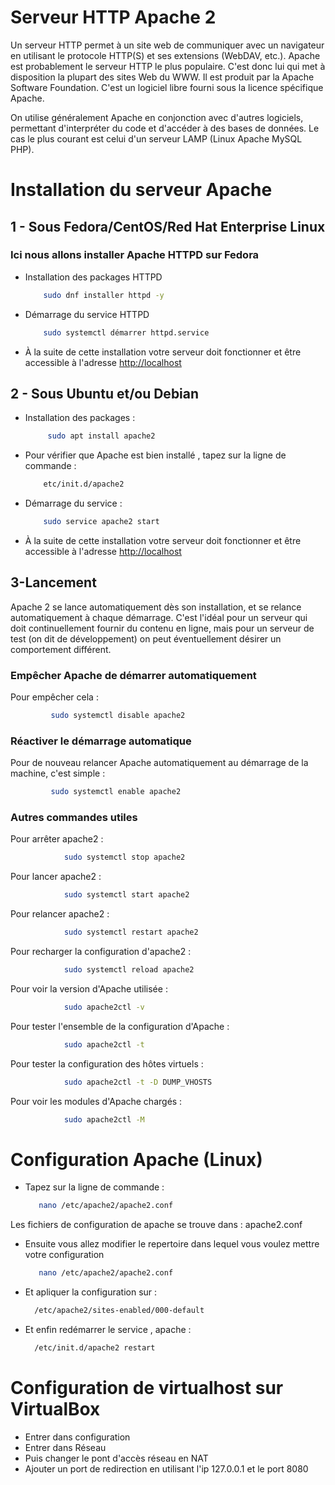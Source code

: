 # Serveur HTTP Apache 2

Un serveur HTTP permet à un site web de communiquer avec un navigateur en utilisant le protocole HTTP(S) et ses extensions (WebDAV, etc.). Apache est probablement le serveur HTTP le plus populaire. C'est donc lui qui met à disposition la plupart des sites Web du WWW.
Il est produit par la Apache Software Foundation. C'est un logiciel libre fourni sous la licence spécifique Apache.

On utilise généralement Apache en conjonction avec d'autres logiciels, permettant d'interpréter du code et d'accéder à des bases de données. Le cas le plus courant est celui d'un serveur LAMP (Linux Apache MySQL PHP).

# Installation du serveur Apache

## 1 - Sous Fedora/CentOS/Red Hat Enterprise Linux

### Ici nous allons installer Apache HTTPD sur Fedora

* Installation des packages HTTPD

    ```sh
        sudo dnf installer httpd -y
     ```

* Démarrage du service HTTPD

    ```sh
        sudo systemctl démarrer httpd.service
    ```

* À la suite de cette installation votre serveur doit fonctionner et être accessible à l'adresse <http://localhost>

## 2 - Sous Ubuntu et/ou Debian

* Installation des packages :

   ```sh
        sudo apt install apache2
   ```

* Pour vérifier que Apache est bien installé , tapez sur la ligne de commande :

    ```sh
        etc/init.d/apache2
    ```

* Démarrage du service :

    ```sh
        sudo service apache2 start
    ```

* À la suite de cette installation votre serveur doit fonctionner et être accessible à l'adresse <http://localhost>

## 3-Lancement

 Apache 2 se lance automatiquement dès son installation, et se relance automatiquement à chaque démarrage. C'est l'idéal pour un serveur qui doit continuellement fournir du contenu en ligne, mais pour un serveur de test (on dit de développement) on peut éventuellement désirer un comportement différent.

### Empêcher Apache de démarrer automatiquement

Pour empêcher cela :

```sh
         sudo systemctl disable apache2
```

### Réactiver le démarrage automatique

Pour de nouveau relancer Apache automatiquement au démarrage de la machine, c'est simple :

```sh
         sudo systemctl enable apache2
```

### Autres commandes utiles

Pour arrêter apache2 :

```sh
            sudo systemctl stop apache2
```

Pour lancer apache2 :

```sh
            sudo systemctl start apache2
```

Pour relancer apache2 :

```sh
            sudo systemctl restart apache2
```

Pour recharger la configuration d'apache2 :

```sh
            sudo systemctl reload apache2
```

Pour voir la version d'Apache utilisée :

```sh
            sudo apache2ctl -v
```

Pour tester l'ensemble de la configuration d'Apache :

```sh
            sudo apache2ctl -t
```

Pour tester la configuration des hôtes virtuels :

```sh
            sudo apache2ctl -t -D DUMP_VHOSTS
```

Pour voir les modules d'Apache chargés :

```sh
            sudo apache2ctl -M
```

# Configuration Apache (Linux)

* Tapez sur la ligne de commande :

    ```sh
       nano /etc/apache2/apache2.conf
    ```

Les fichiers de configuration de apache se trouve dans : apache2.conf

* Ensuite vous allez modifier le repertoire dans lequel vous voulez mettre votre configuration

    ```sh
       nano /etc/apache2/apache2.conf
    ```

* Et apliquer la configuration sur :

    ```sh
      /etc/apache2/sites-enabled/000-default
    ```

* Et enfin redémarrer le service , apache :

    ```sh
      /etc/init.d/apache2 restart
    ```
# Configuration de virtualhost sur VirtualBox
* Entrer dans configuration
* Entrer dans Réseau
* Puis changer le pont d'accès réseau en NAT
* Ajouter un port de redirection en utilisant l'ip 127.0.0.1 et le port 8080

